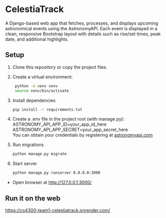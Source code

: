 # CelestiaTrack

A Django-based web app that fetches, processes, and displays upcoming astronomical events using the AstronomyAPI.
Each event is displayed in a clean, responsive Bootstrap layout with details such as rise/set times, peak date, and additional highlights.

## Setup
1. Clone this repository or copy the project files.
2. Create a virtual environment:
   ```bash
    python -m venv venv
    source venv/bin/activate 
3. Install dependencies
   ```bash
   pip install -r requirements.txt
4. Create a .env file in the project root (with manage.py):  
ASTRONOMY_API_APP_ID=your_app_id_here  
ASTRONOMY_API_APP_SECRET=your_app_secret_here  
You can obtain your credentials by registering at [astronomyapi.com](astronomyapi.com)

5. Run migrations
   ```bash
   python manage.py migrate
6. Start server
   ```bash
   python manage.py runserver 0.0.0.0:3000
- Open browser at http://127.0.0.1:3000/

## Run it on the web
https://cs4300-team1-celestiatrack.onrender.com/
